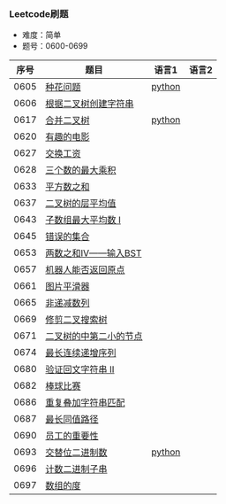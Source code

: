 ### Leetcode刷题
* 难度：简单
* 题号：0600-0699

|序号|题目|语言1|语言2|
|---|---|---|---|
|0605|<a href="https://leetcode-cn.com/problems/can-place-flowers/">种花问题</a>|<a href="https://github.com/hhe0/Leetcode/tree/master/Easy/0600-0699/0605/python">python</a>|||
|0606|<a href="https://leetcode-cn.com/problems/construct-string-from-binary-tree/">根据二叉树创建字符串</a>||||
|0617|<a href="https://leetcode-cn.com/problems/merge-two-binary-trees/">合并二叉树</a>|<a href="https://github.com/hhe0/Leetcode/tree/master/Easy/0600-0699/0617/python">python</a>|||
|0620|<a href="https://leetcode-cn.com/problems/not-boring-movies/">有趣的电影</a>||||
|0627|<a href="https://leetcode-cn.com/problems/swap-salary/">交换工资</a>||||
|0628|<a href="https://leetcode-cn.com/problems/maximum-product-of-three-numbers/">三个数的最大乘积</a>||||
|0633|<a href="https://leetcode-cn.com/problems/sum-of-square-numbers/">平方数之和</a>||||
|0637|<a href="https://leetcode-cn.com/problems/average-of-levels-in-binary-tree/">二叉树的层平均值</a>||||
|0643|<a href="https://leetcode-cn.com/problems/maximum-average-subarray-i/">子数组最大平均数 I</a>||||
|0645|<a href="https://leetcode-cn.com/problems/set-mismatch/">错误的集合</a>||||
|0653|<a href="https://leetcode-cn.com/problems/set-mismatch/">两数之和IV——输入BST</a>||||
|0657|<a href="https://leetcode-cn.com/problems/robot-return-to-origin/">机器人能否返回原点</a>||||
|0661|<a href="https://leetcode-cn.com/problems/image-smoother/">图片平滑器</a>||||
|0665|<a href="https://leetcode-cn.com/problems/non-decreasing-array/">非递减数列</a>||||
|0669|<a href="https://leetcode-cn.com/problems/trim-a-binary-search-tree/">修剪二叉搜索树</a>||||
|0671|<a href="https://leetcode-cn.com/problems/second-minimum-node-in-a-binary-tree/">二叉树的中第二小的节点</a>||||
|0674|<a href="https://leetcode-cn.com/problems/longest-continuous-increasing-subsequence/">最长连续递增序列</a>||||
|0680|<a href="https://leetcode-cn.com/problems/valid-palindrome-ii/">验证回文字符串 II</a>||||
|0682|<a href="https://leetcode-cn.com/problems/baseball-game/">棒球比赛</a>||||
|0686|<a href="https://leetcode-cn.com/problems/repeated-string-match/">重复叠加字符串匹配</a>||||
|0687|<a href="https://leetcode-cn.com/problems/longest-univalue-path/">最长同值路径</a>||||
|0690|<a href="https://leetcode-cn.com/problems/employee-importance/">员工的重要性</a>||||
|0693|<a href="https://leetcode-cn.com/problems/binary-number-with-alternating-bits/">交替位二进制数</a>|<a href="https://github.com/hhe0/Leetcode/tree/master/Easy/0600-0699/0693/python">python</a>|||
|0696|<a href="https://leetcode-cn.com/problems/count-binary-substrings/">计数二进制子串</a>||||
|0697|<a href="https://leetcode-cn.com/problems/degree-of-an-array/">数组的度</a>||||